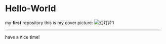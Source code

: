 # Hello-World
my **first** repository
this is my cover picture:
![幻灯片1](https://user-images.githubusercontent.com/101644141/158509811-251c8841-105a-4896-badb-fd6011b11872.JPG)

---

have a nice time!
